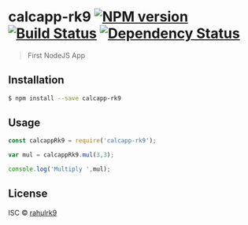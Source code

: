 # calcapp-rk9 [![NPM version][npm-image]][npm-url] [![Build Status][travis-image]][travis-url] [![Dependency Status][daviddm-image]][daviddm-url]
> First NodeJS App

## Installation

```sh
$ npm install --save calcapp-rk9
```

## Usage

```js
const calcappRk9 = require('calcapp-rk9');

var mul = calcappRk9.mul(3,3);

console.log('Multiply ',mul);

```
## License

ISC © [rahulrk9]()


[npm-image]: https://badge.fury.io/js/calcapp-rk9.svg
[npm-url]: https://npmjs.org/package/calcapp-rk9
[travis-image]: https://travis-ci.org/rahulrk9/calcapp-rk9.svg?branch=master
[travis-url]: https://travis-ci.org/rahulrk9/calcapp-rk9
[daviddm-image]: https://david-dm.org/rahulrk9/calcapp-rk9.svg?theme=shields.io
[daviddm-url]: https://david-dm.org/rahulrk9/calcapp-rk9

